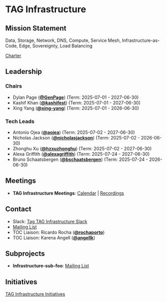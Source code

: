 # TAG Infrastructure

## Mission Statement
Data, Storage, Network, DNS, Compute, Service Mesh, Infrastructure-as-Code, Edge, Sovereignty, Load Balancing


[Charter](./charter.md)

## Leadership
### Chairs
- Dylan Page (**[@GenPage](https://github.com/GenPage)**) (Term: 2025-07-01 - 2027-06-30)
- Kashif Khan (**[@kashifest](https://github.com/kashifest)**) (Term: 2025-07-01 - 2027-06-30)
- Xing Yang (**[@xing-yang](https://github.com/xing-yang)**) (Term: 2025-07-01 - 2026-06-30)
### Tech Leads
- Antonio Ojea (**[@aojea](https://github.com/aojea)**) (Term: 2025-07-02 - 2027-06-30)
- Nicholas Jackson (**[@nicholasjackson](https://github.com/nicholasjackson)**) (Term: 2025-07-02 - 2026-06-30)
- Zhonghu Xu (**[@hzxuzhonghu](https://github.com/hzxuzhonghu)**) (Term: 2025-07-02 - 2027-06-30)
- Alexa Griffith (**[@alexagriffith](https://github.com/alexagriffith)**) (Term: 2025-07-24 - 2027-06-30)
- Bruno Schaatsbergen (**[@bschaatsbergen](https://github.com/bschaatsbergen)**) (Term: 2025-07-24 - 2026-06-30)

## Meetings
- **TAG Infrastructure Meetings**: [Calendar](https://zoom-lfx.platform.linuxfoundation.org/meetings/tag-infrastructure?view=list) | [Recordings](https://www.youtube.com/@CNCFTAGInfrastructure)

## Contact
- Slack: [Tag TAG Infrastructure Slack](https://cloud-native.slack.com/archives/C08KBH3RA1K)
- [Mailing List](https://lists.cncf.io/g/cncf-tag-infrastructure)
- TOC Liaison: Ricardo Rocha (**[@rochaporto](https://github.com/rochaporto)**)
- TOC Liaison: Karena Angell (**[@angellk](https://github.com/angellk)**)

## Subprojects
- **Infrastructure-sub-foo**: [Mailing List](https://lists.cncf.io/g/cncf-tag-infrastructure)
## Initiatives
[TAG Infrastructure Initiatives](https://github.com/cncf/toc/labels/tag%2Finfrastructure-initiative)